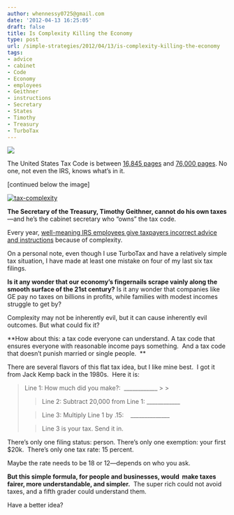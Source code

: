 ```yaml
---
author: whennessy0725@gmail.com
date: '2012-04-13 16:25:05'
draft: false
title: Is Complexity Killing the Economy
type: post
url: /simple-strategies/2012/04/13/is-complexity-killing-the-economy
tags:
- advice
- cabinet
- Code
- Economy
- employees
- Geithner
- instructions
- Secretary
- States
- Timothy
- Treasury
- TurboTax
---
```


![](http://static1.squarespace.com/static/56c87f52356fb0ec8c23c9b7/56d09050d9fd567b5dd38d8b/56d09058d9fd567b5dd38dd4/1456509774688/tax-complexity.jpg)

  



The United States Tax Code is between [16,845 pages](http://www.trygve.com/taxcode.html) and [76,000 pages](http://static1.squarespace.com/static/56c87f52356fb0ec8c23c9b7/t/56d09101d9fd567b5dd39b53/1456509185568/tax-complexity.jpg).
No one, not even the IRS, knows what’s in it.




[continued below the image]




[![tax-complexity](http://static1.squarespace.com/static/56c87f52356fb0ec8c23c9b7/t/56d09101d9fd567b5dd39b57/1456509185710/tax-complexity.jpg)
](http://billhennessy.com/s/2011/05/23/a-very-depressing-picture-of-tax-complexity-and-political-corruption/img)




**The Secretary of the Treasury, Timothy Geithner, cannot do his own taxes**—and he’s the cabinet secretary who “owns” the tax code.




Every year, [well-meaning IRS employees give taxpayers incorrect advice and instructions](http://findarticles.com/p/articles/mi_m1272/is_2707_132/ai_115405768/) because of complexity.




On a personal note, even though I use TurboTax and have a relatively simple tax situation, I have made at least one mistake on four of my last six tax filings.




**Is it any wonder that our economy’s fingernails scrape vainly along the smooth surface of the 21st century?** Is it any wonder that companies like GE pay no taxes on billions in profits, while families with modest incomes struggle to get by?




Complexity may not be inherently evil, but it can cause inherently evil outcomes. But what could fix it?




**How about this: a tax code everyone can understand. A tax code that ensures everyone with reasonable income pays something.  And a tax code that doesn’t punish married or single people.  **




There are several flavors of this flat tax idea, but I like mine best.  I got it from Jack Kemp back in the 1980s.  Here it is:




<blockquote>Line 1: How much did you make?:  ____________
> 
> 

> 
> Line 2: Subtract 20,000 from Line 1: ____________
> 
> 

> 
> Line 3: Multiply Line 1 by .15:    ______________ 
> 
> 

> 
> Line 3 is your tax. Send it in. 
> 
> </blockquote>




There’s only one filing status: person. There’s only one exemption: your first $20k.  There’s only one tax rate: 15 percent.




Maybe the rate needs to be 18 or 12—depends on who you ask.




**But this simple formula, for people and businesses, would  make taxes fairer, more understandable, and simpler.**  The super rich could not avoid taxes, and a fifth grader could understand them.




Have a better idea?
